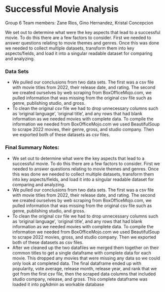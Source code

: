 # Successful Movie Analysis
Group 6
Team members: Zane Rios, Gino Hernandez, Kristal Concepcion

We set out to determine what were the key aspects that lead to a successful movie. To do this there are a few factors to consider. First we needed to answer questions relating to movie themes and genres. Once this was done we needed to collect multiple datasets, transform them into key aspects/fields, and load it into a singular readable dataset for comparing and analyzing.

### Data Sets
* We pulled our conclusions from two data sets. The first was a csv file with movie titles from 2022, their release date, and rating. The second we created ourselves by web scraping from BoxOfficeMojo.com, we pulled information that was missing from the original csv file such as genre, publishing studio, and gross. 
* To clean the original csv file we had to drop unnecessary columns such as ‘original language’, ‘original title’, and any rows that had blank information as we needed movies with complete data. To compile the information we needed from BoxOfficeMojo.com we used BeautifulSoup to scrape 2022 movies, their genre, gross, and studio company. Then we exported both of these datasets as csv files. 

### Final Summary Notes:

 * We set out to determine what were the key aspects that lead to a successful movie. To do this there are a few factors to consider. First we needed to answer questions relating to movie themes and genres. Once this was done we needed to collect multiple datasets, transform them into key aspects/fields, and load it into a singular readable dataset for comparing and analyzing.
* We pulled our conclusions from two data sets. The first was a csv file with movie titles from 2022, their release date, and rating. The second we created ourselves by web scraping from BoxOfficeMojo.com, we pulled information that was missing from the original csv file such as genre, publishing studio, and gross. 
* To clean the original csv file we had to drop unnecessary columns such as ‘original language’, ‘original title’, and any rows that had blank information as we needed movies with complete data. To compile the information we needed from BoxOfficeMojo.com we used BeautifulSoup to scrape 2022 movies, gross, and studio company. Then we exported both of these datasets as csv files. 
* After we cleaned up the two datafiles we merged them together on their common titles to get a single dataframe with complete data for each movie. This dropped any movies that were missing any data so we could only look at completed data. The final dataframe ended up with popularity, vote average, release month, release year, and rank that we got from the first csv file, then the scraped data columns that included studio company, release, and gross. This complete dataframe was loaded it into pgAdmin as workable database
